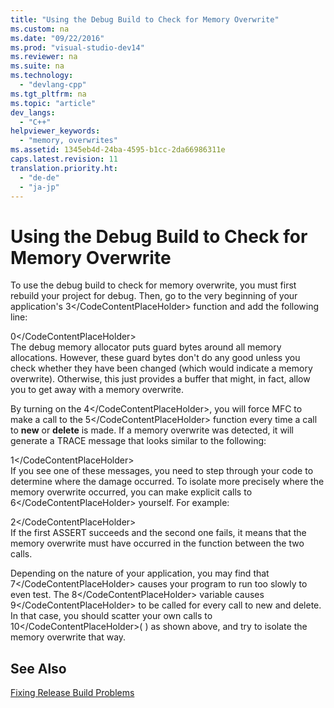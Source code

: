 ```yaml
---
title: "Using the Debug Build to Check for Memory Overwrite"
ms.custom: na
ms.date: "09/22/2016"
ms.prod: "visual-studio-dev14"
ms.reviewer: na
ms.suite: na
ms.technology: 
  - "devlang-cpp"
ms.tgt_pltfrm: na
ms.topic: "article"
dev_langs: 
  - "C++"
helpviewer_keywords: 
  - "memory, overwrites"
ms.assetid: 1345eb4d-24ba-4595-b1cc-2da66986311e
caps.latest.revision: 11
translation.priority.ht: 
  - "de-de"
  - "ja-jp"
---
```

# Using the Debug Build to Check for Memory Overwrite
To use the debug build to check for memory overwrite, you must first rebuild your project for debug. Then, go to the very beginning of your application's <CodeContentPlaceHolder>3\</CodeContentPlaceHolder> function and add the following line:  
  
<CodeContentPlaceHolder>0\</CodeContentPlaceHolder>  
 The debug memory allocator puts guard bytes around all memory allocations. However, these guard bytes don't do any good unless you check whether they have been changed (which would indicate a memory overwrite). Otherwise, this just provides a buffer that might, in fact, allow you to get away with a memory overwrite.  
  
 By turning on the <CodeContentPlaceHolder>4\</CodeContentPlaceHolder>, you will force MFC to make a call to the <CodeContentPlaceHolder>5\</CodeContentPlaceHolder> function every time a call to **new** or **delete** is made. If a memory overwrite was detected, it will generate a TRACE message that looks similar to the following:  
  
<CodeContentPlaceHolder>1\</CodeContentPlaceHolder>  
 If you see one of these messages, you need to step through your code to determine where the damage occurred. To isolate more precisely where the memory overwrite occurred, you can make explicit calls to <CodeContentPlaceHolder>6\</CodeContentPlaceHolder> yourself. For example:  
  
<CodeContentPlaceHolder>2\</CodeContentPlaceHolder>  
 If the first ASSERT succeeds and the second one fails, it means that the memory overwrite must have occurred in the function between the two calls.  
  
 Depending on the nature of your application, you may find that <CodeContentPlaceHolder>7\</CodeContentPlaceHolder> causes your program to run too slowly to even test. The <CodeContentPlaceHolder>8\</CodeContentPlaceHolder> variable causes <CodeContentPlaceHolder>9\</CodeContentPlaceHolder> to be called for every call to new and delete. In that case, you should scatter your own calls to <CodeContentPlaceHolder>10\</CodeContentPlaceHolder>( ) as shown above, and try to isolate the memory overwrite that way.  
  
## See Also  
 [Fixing Release Build Problems](../vs140/fixing-release-build-problems.md)